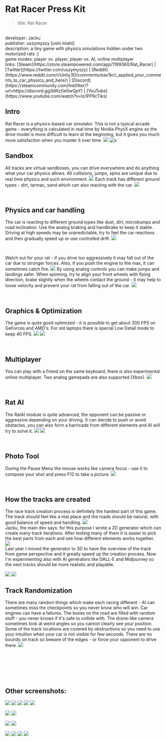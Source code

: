 # Rat Racer Press Kit

>title: Rat Racer
<br>
developer: Jacku
<br>
publisher: uszymyszy [ushi mishi]
<br>
description: a tiny game with physics simulations hidden under two motorized rats :)<br>
game modes: player vs. player, player vs. AI, online multiplayer
<br>
links: [Steam](https://store.steampowered.com/app/1199360/Rat_Racer) | [Twitter](https://twitter.com/uszymyszy) | 
[Reddit](https://www.reddit.com/r/Unity3D/comments/eax1kr/i_applied_your_comments_to_car_physics_and_here/) | 
[Discord](https://steamcommunity.com/linkfilter/?url=https://discord.gg/bWzGe5wQpY) | 
[YouTube](https://www.youtube.com/watch?v=ts1PP9cTiks)  

<br>

## Intro
Rat Racer is a physics-based car simulator. This is not a typical arcade game - everything is calculated in real time by Nvidia PhysX engine so the drive model is more difficult to learn at the beginning, but it gives you much more satisfaction when you master it over time.
<img src="\screenshots\racetrack_old_station_01.jpg">
![x](img/racetrack_old_station_01.jpg)
<br>

## Sandbox
All tracks are virtual sandboxes, you can drive everywhere and do anything what your car physics allows. All collisions, jumps, spins are unique due to real time physics and such environment.
![](screenshots\sandbox_01.jpg)
 Each track has different ground types - dirt, tarmac, sand which can also reacting with the car.
![](screenshots\graphics_details_01.png)


<br>

## Physics and car handling
The car is reacting to different ground types like dust, dirt, microbumps and road inclination. Use the analog braking and handbrake to keep it stable. Driving at high speeds may be unpredictable, try to feel the car reactions and then gradually speed up or use controlled drift.
![](screenshots\racetrack_village_02.jpg)

<br>

Watch out for your rat - if you drive too aggressively it may fall out of the car due to stronger forces. Also, if you push the engine to the max, it can sometimes catch fire.
![](screenshots\fall.jpg)
By using analog controls you can make jumps and landings safer. When spinning, try to align your front wheels with flying direction, brake slightly when the wheels contact the ground - it may help to loose velocity and prevent your rat from falling out of the car.
![](screenshots\forces_04.jpg)


<br>

## Graphics & Optimization
The game is quite good optimized - it is possible to get about 300 FPS on GeForces and AMD's. For old laptops there is special Low Detail mode to keep 40 FPS.
![](screenshots\sandbox_04.jpg)
![](screenshots\racetrack_village_01.jpg)


<br>

## Multiplayer
You can play with a friend on the same keyboard, there is also experimental online multiplayer. Two analog gamepads are also supported (Xbox).
![](screenshots\racetrack_wooden_01.jpg)

<br>

## Rat AI
The RatAI module is quite advanced, the opponent can be passive or aggressive depending on your driving. It can decide to push or avoid obstacles, you can also form a barricade from different elements and AI will try to solve it.
![](screenshots\oil.jpg)
![](screenshots\chase.jpg)

<br>






## Photo Tool
During the Pause Menu the mouse works like camera focus - use it to compose your shot and press F12 to take a picture.
![](screenshots\forces_02.jpg)

<br>

## How the tracks are created
The race track creation process is definitely the hardest part of this game. The track should feel like a real place and the roads should be natural, with good balance of speed and handling. 
![](screenshots\sandbox_05.jpg)
<br>
 Jacku, the main dev says: for this purpose I wrote a 2D generator which can create many track iterations. After testing many of them it is easier to pick the best parts from each and see how different elements works together.
<br>
![](gif\track_generator_2D.gif)
<br>
Last year I moved the generator to 3D to have the overview of the track from game perspective and it greatly speed up the creation process. Now I'm experimenting also with AI generators like DALL-E and Midjourney so the next tracks should be more realistic and playable.

![](screenshots\track_generator_01.png)
![](screenshots\track_generator_02.png)


## Track Randomization
There are many random things which make each racing different - AI can sometimes miss the checkpoints so you never know who will win. Car engines can have a failures. The boxes on the road are filled with random stuff - you never knows if it's safe to collide with. The drone-like camera sometimes look at weird angles so you cannot clearly see your position. Some of the track locations are covered by obstructions so you need to use your intuition when your car is not visible for few seconds. There are no bounds on track so beware of the edges - or force your opponent to drive there.
![](screenshots\forces.jpg)

<br>


<br><br><br>



## Other screenshots:
![](screenshots\racetrack_old_station_02.jpg)
![](screenshots\racetrack_old_station_04.jpg)
![](screenshots\racetrack_old_station_03_top_view.jpg)
![](screenshots\photo_tool_01.jpg)
![](screenshots\photo_tool_02.jpg)



![](screenshots\racetrack_village_03.jpg)
![](screenshots\racetrack_village_04.jpg)

![](screenshots\racetrack_wooden_02.jpg)
![](screenshots\racetrack_wooden_03_top_view.jpg)


![](screenshots\sandbox_02_the_village.jpg)
![](screenshots\sandbox_03.jpg)
![](screenshots\forces_03.jpg)
![](screenshots\handbrake.gif)
